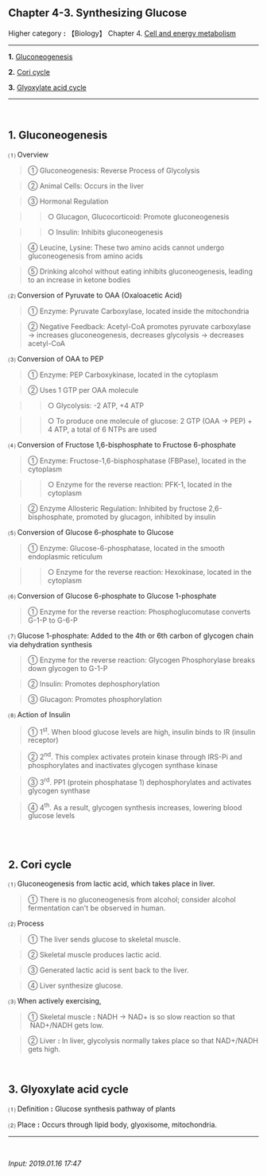 ## **Chapter 4-3. Synthesizing Glucose**

Higher category **:** 【Biology】 Chapter 4. [Cell and energy metabolism](https://jb243.github.io/pages/70)

---

**1.** [Gluconeogenesis](#1-gluconeogenesis)

**2.** [Cori cycle](#2-cori-cycle)

**3.** [Glyoxylate acid cycle](#3-glyoxylate-acid-cycle)

---

<br>

## **1\. Gluconeogenesis**

⑴ Overview

> ① Gluconeogenesis: Reverse Process of Glycolysis

> ② Animal Cells: Occurs in the liver

> ③ Hormonal Regulation

>> ○ Glucagon, Glucocorticoid: Promote gluconeogenesis

>> ○ Insulin: Inhibits gluconeogenesis

> ④ Leucine, Lysine: These two amino acids cannot undergo gluconeogenesis from amino acids

> ⑤ Drinking alcohol without eating inhibits gluconeogenesis, leading to an increase in ketone bodies

⑵ Conversion of Pyruvate to OAA (Oxaloacetic Acid)

> ① Enzyme: Pyruvate Carboxylase, located inside the mitochondria

> ② Negative Feedback: Acetyl-CoA promotes pyruvate carboxylase → increases gluconeogenesis, decreases glycolysis → decreases acetyl-CoA

⑶ Conversion of OAA to PEP

> ① Enzyme: PEP Carboxykinase, located in the cytoplasm

> ② Uses 1 GTP per OAA molecule

>> ○ Glycolysis: -2 ATP, +4 ATP

>> ○ To produce one molecule of glucose: 2 GTP (OAA → PEP) + 4 ATP, a total of 6 NTPs are used

⑷ Conversion of Fructose 1,6-bisphosphate to Fructose 6-phosphate

> ① Enzyme: Fructose-1,6-bisphosphatase (FBPase), located in the cytoplasm

>> ○ Enzyme for the reverse reaction: PFK-1, located in the cytoplasm

> ② Enzyme Allosteric Regulation: Inhibited by fructose 2,6-bisphosphate, promoted by glucagon, inhibited by insulin

⑸ Conversion of Glucose 6-phosphate to Glucose

> ① Enzyme: Glucose-6-phosphatase, located in the smooth endoplasmic reticulum

>> ○ Enzyme for the reverse reaction: Hexokinase, located in the cytoplasm

⑹ Conversion of Glucose 6-phosphate to Glucose 1-phosphate

> ① Enzyme for the reverse reaction: Phosphoglucomutase converts G-1-P to G-6-P

⑺ Glucose 1-phosphate: Added to the 4th or 6th carbon of glycogen chain via dehydration synthesis

> ① Enzyme for the reverse reaction: Glycogen Phosphorylase breaks down glycogen to G-1-P

> ② Insulin: Promotes dephosphorylation

> ③ Glucagon: Promotes phosphorylation

⑻ Action of Insulin

> ① 1<sup>st</sup>. When blood glucose levels are high, insulin binds to IR (insulin receptor)

> ② 2<sup>nd</sup>. This complex activates protein kinase through IRS-Pi and phosphorylates and inactivates glycogen synthase kinase

> ③ 3<sup>rd</sup>. PP1 (protein phosphatase 1) dephosphorylates and activates glycogen synthase

> ④ 4<sup>th</sup>. As a result, glycogen synthesis increases, lowering blood glucose levels

<br>

<br>

## **2\. Cori cycle**

⑴ Gluconeogenesis from lactic acid, which takes place in liver.

> ① There is no gluconeogenesis from alcohol; consider alcohol fermentation can't be observed in human.

⑵ Process

> ① The liver sends glucose to skeletal muscle.

> ② Skeletal muscle produces lactic acid.

> ③ Generated lactic acid is sent back to the liver.

> ④ Liver synthesize glucose.

⑶ When actively exercising,

> ① Skeletal muscle **:** NADH → NAD+ is so slow reaction so that  NAD+/NADH gets low.

> ② Liver **:** In liver, glycolysis normally takes place so that NAD+/NADH gets high.

<br>

## **3\. Glyoxylate acid cycle**

⑴ Definition **:** Glucose synthesis pathway of plants

⑵ Place **:** Occurs through lipid body, glyoxisome, mitochondria. 

---

<br>

_Input: 2019.01.16 17:47_
